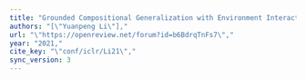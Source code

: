 ```yaml
---
title: "Grounded Compositional Generalization with Environment Interactions"
authors: "[\"Yuanpeng Li\"],"
url: "\"https://openreview.net/forum?id=b6BdrqTnFs7\","
year: "2021,"
cite_key: "\"conf/iclr/Li21\","
sync_version: 3
---
```

